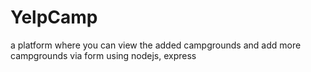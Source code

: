 # YelpCamp

a platform where you can view the added campgrounds and add more campgrounds via form using nodejs, express
